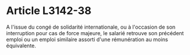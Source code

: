 # Article L3142-38

A l'issue du congé de solidarité internationale, ou à l'occasion de son interruption pour cas de force majeure, le salarié retrouve son précédent emploi ou un emploi similaire assorti d'une rémunération au moins équivalente.